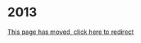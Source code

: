 # 2013

[This page has moved, click here to redirect](https://docs.eqemu.io/server/changelog/server/2013)

